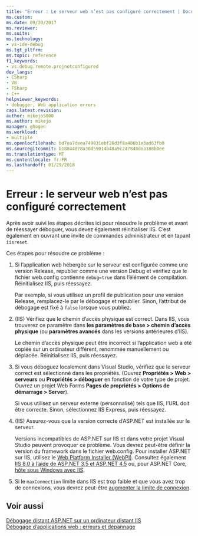 ```yaml
---
title: "Erreur : Le serveur web n’est pas configuré correctement | Documents Microsoft"
ms.custom: 
ms.date: 09/20/2017
ms.reviewer: 
ms.suite: 
ms.technology:
- vs-ide-debug
ms.tgt_pltfrm: 
ms.topic: reference
f1_keywords:
- vs.debug.remote.projnotconfigured
dev_langs:
- CSharp
- VB
- FSharp
- C++
helpviewer_keywords:
- debugger, Web application errors
caps.latest.revision: 
author: mikejo5000
ms.author: mikejo
manager: ghogen
ms.workload:
- multiple
ms.openlocfilehash: bd7ea7deea749831ebf26d3f8a406b1e3ad63fb0
ms.sourcegitcommit: b18844078a30d59014b48a9c247848dea188b0ee
ms.translationtype: MT
ms.contentlocale: fr-FR
ms.lasthandoff: 01/29/2018
---
```

# <a name="error-the-web-server-is-not-configured-correctly"></a>Erreur : le serveur web n’est pas configuré correctement

Après avoir suivi les étapes décrites ici pour résoudre le problème et avant de réessayer déboguer, vous devez également réinitialiser IIS. C’est également en ouvrant une invite de commandes administrateur et en tapant `iisreset`.

Ces étapes pour résoudre ce problème :

1. Si l’application web hébergée sur le serveur est configurée comme une version Release, republier comme une version Debug et vérifiez que le fichier web.config contienne `debug=true` dans l’élément de compilation. Réinitialisez IIS, puis réessayez.

    Par exemple, si vous utilisez un profil de publication pour une version Release, remplacez-le par le débogage et republier. Sinon, l’attribut de débogage est fixé à `false` lorsque vous publiez.

2. (IIS) Vérifiez que le chemin d’accès physique est correct. Dans IIS, vous trouverez ce paramètre dans **les paramètres de base > chemin d’accès physique** (ou **paramètres avancés** dans les versions antérieures d’IIS).

    Le chemin d’accès physique peut être incorrect si l’application web a été copiée sur un ordinateur différent, renommée manuellement ou déplacée. Réinitialisez IIS, puis réessayez.

3. Si vous déboguez localement dans Visual Studio, vérifiez que le serveur correct est sélectionné dans les propriétés. (Ouvrez **Propriétés > Web > serveurs** ou **Propriétés > déboguer** en fonction de votre type de projet. Ouvrez un projet Web Forms **Pages de propriétés > Options de démarrage > Server**).

    Si vous utilisez un serveur externe (personnalisé) tels que IIS, l’URL doit être correcte. Sinon, sélectionnez IIS Express, puis réessayez.

4. (IIS) Assurez-vous que la version correcte d’ASP.NET est installée sur le serveur.

    Versions incompatibles de ASP.NET sur IIS et dans votre projet Visual Studio peuvent provoquer ce problème. Vous devrez peut-être définir la version du framework dans le fichier web.config. Pour installer ASP.NET sur IIS, utilisez le [Web Platform Installer (WebPI)](https://www.microsoft.com/web/downloads/platform.aspx). Consultez également [IIS 8.0 à l’aide de ASP.NET 3.5 et ASP.NET 4.5](/iis/get-started/whats-new-in-iis-8/iis-80-using-aspnet-35-and-aspnet-45) ou, pour ASP.NET Core, [hôte sous Windows avec IIS](https://docs.asp.net/en/latest/publishing/iis.html).
  
4. Si le `maxConnection` limite dans IIS est trop faible et que vous avez trop de connexions, vous devrez peut-être [augmenter la limite de connexion](/iis/configuration/system.applicationhost/sites/sitedefaults/limits).
  
## <a name="see-also"></a>Voir aussi  
 [Débogage distant ASP.NET sur un ordinateur distant IIS](../debugger/remote-debugging-aspnet-on-a-remote-iis-7-5-computer.md)   
 [Débogage d’applications web : erreurs et dépannage](../debugger/debugging-web-applications-errors-and-troubleshooting.md)